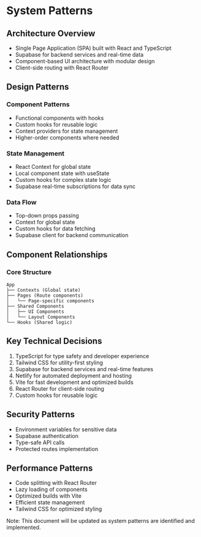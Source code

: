 # System Patterns

## Architecture Overview
- Single Page Application (SPA) built with React and TypeScript
- Supabase for backend services and real-time data
- Component-based UI architecture with modular design
- Client-side routing with React Router

## Design Patterns
### Component Patterns
- Functional components with hooks
- Custom hooks for reusable logic
- Context providers for state management
- Higher-order components where needed

### State Management
- React Context for global state
- Local component state with useState
- Custom hooks for complex state logic
- Supabase real-time subscriptions for data sync

### Data Flow
- Top-down props passing
- Context for global state
- Custom hooks for data fetching
- Supabase client for backend communication

## Component Relationships
### Core Structure
```
App
├── Contexts (Global state)
├── Pages (Route components)
│   └── Page-specific components
├── Shared Components
│   ├── UI Components
│   └── Layout Components
└── Hooks (Shared logic)
```

## Key Technical Decisions
1. TypeScript for type safety and developer experience
2. Tailwind CSS for utility-first styling
3. Supabase for backend services and real-time features
4. Netlify for automated deployment and hosting
5. Vite for fast development and optimized builds
6. React Router for client-side routing
7. Custom hooks for reusable logic

## Security Patterns
- Environment variables for sensitive data
- Supabase authentication
- Type-safe API calls
- Protected routes implementation

## Performance Patterns
- Code splitting with React Router
- Lazy loading of components
- Optimized builds with Vite
- Efficient state management
- Tailwind CSS for optimized styling

Note: This document will be updated as system patterns are identified and implemented. 